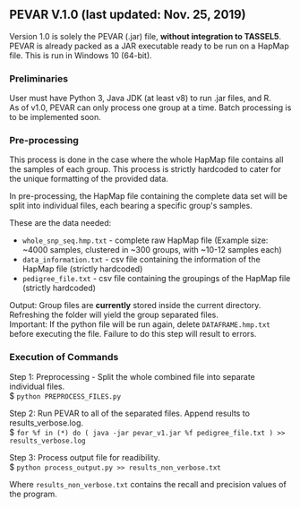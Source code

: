 ## PEVAR V.1.0 (last updated: Nov. 25, 2019)
Version 1.0 is solely the PEVAR (.jar) file, __without integration to TASSEL5__. PEVAR is already packed as a JAR executable ready to be run on a HapMap file. This is run in Windows 10 (64-bit).

### Preliminaries
User must have Python 3, Java JDK (at least v8) to run .jar files, and R.\
As of v1.0, PEVAR can only process one group at a time. Batch processing is to be implemented soon.

### Pre-processing
This process is done in the case where the whole HapMap file contains all the samples of each group. This process is strictly hardcoded to cater for the unique formatting of the provided data.

In pre-processing, the HapMap file containing the complete data set will be split into individual files, each bearing a specific group's samples.

These are the data needed:
* `whole_snp_seq.hmp.txt` - complete raw HapMap file (Example size: ~4000 samples, clustered in ~300 groups, with ~10-12 samples each)
* `data_information.txt` - csv file containing the information of the HapMap file (strictly hardcoded)
* `pedigree_file.txt` - csv file containing the groupings of the HapMap file (strictly hardcoded)

Output: Group files are __currently__ stored inside the current directory. Refreshing the folder will yield the group separated files. \
Important: If the python file will be run again, delete `DATAFRAME.hmp.txt` before executing the file. Failure to do this step will result to errors.

### Execution of Commands
Step 1: Preprocessing - Split the whole combined file into separate individual files.\
$ `python PREPROCESS_FILES.py` </br>

Step 2: Run PEVAR to all of the separated files. Append results to results_verbose.log.\
$ `for %f in (*) do ( java -jar pevar_v1.jar %f pedigree_file.txt ) >> results_verbose.log` </br>

Step 3: Process output file for readibility.\
$ `python process_output.py >> results_non_verbose.txt`

Where `results_non_verbose.txt` contains the recall and precision values of the program.

